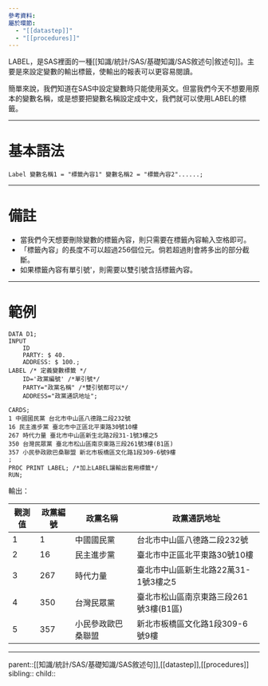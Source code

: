 ```yaml
---
參考資料: 
屬於環節:
  - "[[datastep]]"
  - "[[procedures]]"
---
```

LABEL，是SAS裡面的一種[[知識/統計/SAS/基礎知識/SAS敘述句|敘述句]]。主要是來設定變數的輸出標籤，使輸出的報表可以更容易閱讀。

簡單來說，我們知道在SAS中設定變數時只能使用英文。但當我們今天不想要用原本的變數名稱，或是想要把變數名稱設定成中文，我們就可以使用LABEL的標籤。
- - -
# 基本語法
```SAS
Label 變數名稱1 = "標籤內容1" 變數名稱2 = "標籤內容2"......;
```
- - -
# 備註
- 當我們今天想要刪除變數的標籤內容，則只需要在標籤內容輸入空格即可。
- 「標籤內容」的長度不可以超過256個位元。倘若超過則會將多出的部分截斷。
- 如果標籤內容有單引號'，則需要以雙引號含括標籤內容。
- - -
# 範例

```SAS
DATA D1;
INPUT
	ID
	PARTY: $ 40.
	ADDRESS: $ 100.;
LABEL /* 定義變數標籤 */ 
	ID='政黨編號' /*單引號*/
	PARTY="政黨名稱" /*雙引號都可以*/
	ADDRESS="政黨通訊地址";

CARDS;
1 中國國民黨 台北市中山區八德路二段232號
16 民主進步黨 臺北市中正區北平東路30號10樓
267 時代力量 臺北市中山區新生北路2段31-1號3樓之5
350 台灣民眾黨 臺北市松山區南京東路三段261號3樓(B1區)
357 小民參政歐巴桑聯盟 新北市板橋區文化路1段309-6號9樓
;
PROC PRINT LABEL; /*加上LABEL讓輸出套用標籤*/
RUN;
```
輸出：

| 觀測值 | 政黨編號 | 政黨名稱      | 政黨通訊地址                  |
| --- | ---- | --------- | ----------------------- |
| 1   | 1    | 中國國民黨     | 台北市中山區八德路二段232號         |
| 2   | 16   | 民主進步黨     | 臺北市中正區北平東路30號10樓        |
| 3   | 267  | 時代力量      | 臺北市中山區新生北路22萬31-1號3樓之5  |
| 4   | 350  | 台灣民眾黨     | 臺北市松山區南京東路三段261號3樓(B1區) |
| 5   | 357  | 小民參政歐巴桑聯盟 | 新北市板橋區文化路1段309-6號9樓     |
- - -
parent::[[知識/統計/SAS/基礎知識/SAS敘述句]],[[datastep]],[[procedures]]
sibling::
child:: 